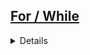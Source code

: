 ## <a href="https://github.com/Hidekithiago/CSharp/blob/master/README.md">For / While</a> <br>
<details>
<details><summary><b>For Each</b></summary>
  
####  NuGet
  > 
  
####  import
  > 
  
####  Code  
  > var nomes = new List<string>() { "Jose", "Tania", "Pedro" };
  ><br>foreach (string nome in nomes)
  ><br>{
  ><br>if (nome == "Tania")
  ><br>{
  ><br>     break;
  ><br>  }
  ><br>  Console.WriteLine(nome);
  ><br>}
  
</details>
</details>
